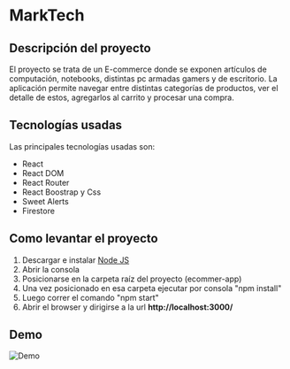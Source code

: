 # MarkTech

## Descripción del proyecto

El proyecto se trata de un E-commerce donde se exponen artículos de computación, notebooks, distintas pc armadas gamers y de escritorio.
La aplicación permite navegar entre distintas categorías de productos, ver el detalle de estos, agregarlos al carrito y procesar una compra.

## Tecnologías usadas

Las principales tecnologías usadas son:

  - React
  - React DOM
  - React Router
  - React Boostrap y Css
  - Sweet Alerts
  - Firestore

## Como levantar el proyecto

1. Descargar e instalar [Node JS](https://nodejs.org/en/) 
2. Abrir la consola
3. Posicionarse en la carpeta raíz del proyecto (ecommer-app)
4. Una vez posicionado en esa carpeta ejecutar por consola "npm install"
5. Luego correr el comando "npm start"
6. Abrir el browser y dirigirse a la url **http://localhost:3000/**

## Demo

![Demo](https://media.giphy.com/media/CFni8DCqNSsjunyRY4/giphy.gif)